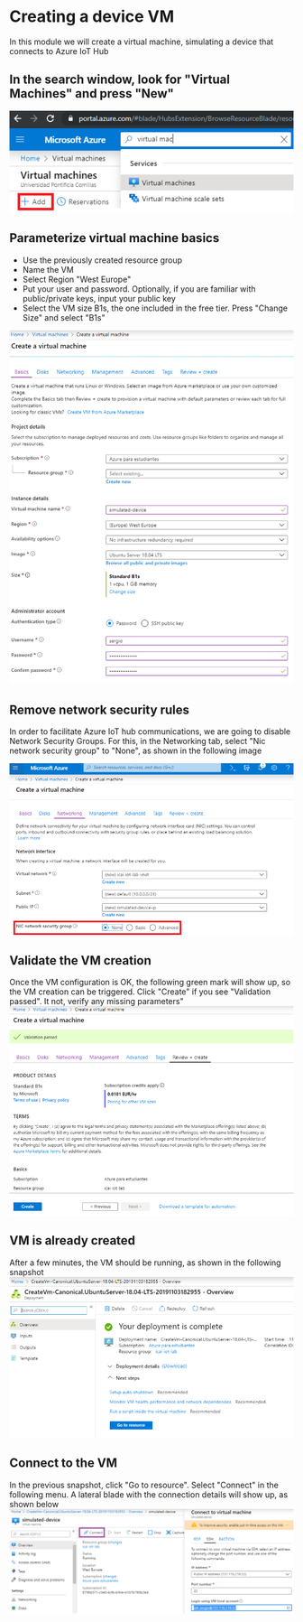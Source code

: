 # Creating a device VM
In this module we will create a virtual machine, simulating a device that connects to Azure IoT Hub

## In the search window, look for "Virtual Machines" and press "New"
![Snapshot](../images/simulated-0.PNG "Azure VM")

## Parameterize virtual machine basics
- Use the previously created resource group
- Name the VM
- Select Region "West Europe"
- Put your user and password. Optionally, if you are familiar with public/private keys, input your public key
- Select the VM size B1s, the one included in the free tier. Press "Change Size" and select "B1s"

![Snapshot](../images/simulated-1.PNG "Azure VM")

## Remove network security rules
In order to facilitate Azure IoT hub communications, we are going to disable Network Security Groups. For this, in the Networking tab, select "Nic network security group" to "None", as shown in the following image

![Snapshot](../images/simulated-3.PNG "Azure VM")

## Validate the VM creation
Once the VM configuration is OK, the following green mark will show up, so the VM creation can be triggered. Click "Create" if you see "Validation passed". It not, verify any missing parameters"
![Snapshot](../images/simulated-4.PNG "Azure VM")

## VM is already created
After a few minutes, the VM should be running, as shown in the following snapshot
![Snapshot](../images/simulated-5.PNG "Azure VM")

## Connect to the VM
In the previous snapshot, click "Go to resource". Select "Connect" in the following menu. A lateral blade with the connection details will show up, as shown below
![Snapshot](../images/simulated-6.PNG "Azure VM")
